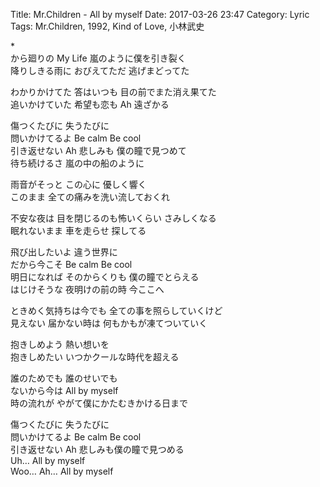 Title: Mr.Children - All by myself
Date: 2017-03-26 23:47
Category: Lyric
Tags: Mr.Children, 1992, Kind of Love, 小林武史


\*  
から廻りの My Life 嵐のように僕を引き裂く  
降りしきる雨に おびえてただ 逃げまどってた  

わかりかけてた 答はいつも 目の前でまた消え果てた  
追いかけていた 希望も恋も Ah 遠ざかる  

傷つくたびに 失うたびに  
問いかけてるよ Be calm Be cool  
引き返せない Ah 悲しみも 僕の瞳で見つめて  
待ち続けるさ 嵐の中の船のように  

雨音がそっと この心に 優しく響く  
このまま 全ての痛みを洗い流しておくれ  

不安な夜は 目を閉じるのも怖いくらい さみしくなる  
眠れないまま 車を走らせ 探してる  

飛び出したいよ 違う世界に  
だから今こそ Be calm Be cool  
明日になれば そのからくりも 僕の瞳でとらえる  
はじけそうな 夜明けの前の時 今ここへ  

ときめく気持ちは今でも 全ての事を照らしていくけど  
見えない 届かない時は 何もかもが凍てついていく  

抱きしめよう 熱い想いを  
抱きしめたい いつかクールな時代を超える  

誰のためでも 誰のせいでも  
ないから今は All by myself  
時の流れが やがて僕にかたむきかける日まで  

傷つくたびに 失うたびに  
問いかけてるよ Be calm Be cool  
引き返せない Ah 悲しみも僕の瞳で見つめる  
Uh… All by myself  
Woo… Ah… All by myself  

